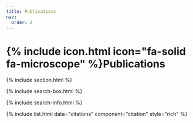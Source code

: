 ```yaml
---
title: Publications
nav:
  order: 2
---
```


# {% include icon.html icon="fa-solid fa-microscope" %}Publications


{% include section.html %}

{% include search-box.html %}

{% include search-info.html %}

{% include list.html data="citations" component="citation" style="rich" %}
